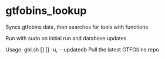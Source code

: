 # gtfobins_lookup
Syncs gtfobins data, then searches for tools with functions

Run with sudo on initial run and database updates 

Usage: gbl.sh [<options>] [<file>]
  -u, --updatedb  Pull the latest GTFObins repo

